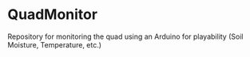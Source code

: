 # QuadMonitor
Repository for monitoring the quad using an Arduino for playability (Soil Moisture, Temperature, etc.)
